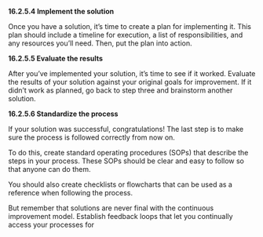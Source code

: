 **16.2.5.4 Implement the solution**

Once you have a solution, it’s time to create a plan for implementing it.
This plan should include a timeline for execution, a list of responsibilities, and any resources you’ll need. Then, put the plan into action.

**16.2.5.5 Evaluate the results**

After you’ve implemented your solution, it’s time to see if it worked.
Evaluate the results of your solution against your original goals for improvement. If it didn’t work as planned, go back to step three and brainstorm another solution.

**16.2.5.6 Standardize the process**

If your solution was successful, congratulations! The last step is to make sure the process is followed correctly from now on.

To do this, create standard operating procedures (SOPs) that describe the steps in your process. These SOPs should be clear and easy to follow so that anyone can do them.

You should also create checklists or flowcharts that can be used as a reference when following the process.

But remember that solutions are never final with the continuous improvement model. Establish feedback loops that let you continually access your processes for 